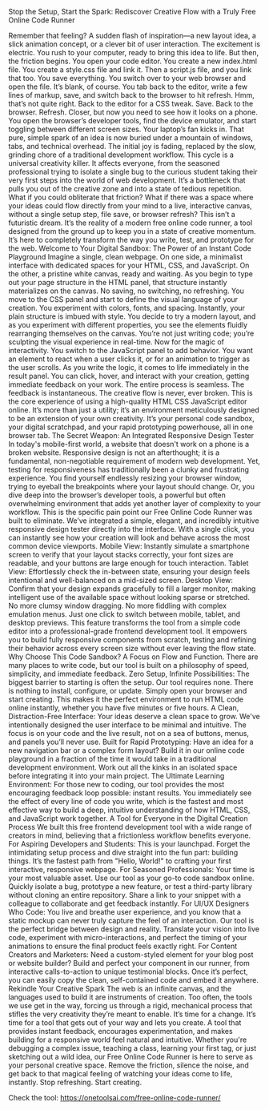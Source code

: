 Stop the Setup, Start the Spark: Rediscover Creative Flow with a Truly Free Online Code Runner

Remember that feeling? A sudden flash of inspiration—a new layout idea, a slick animation concept, or a clever bit of user interaction. The excitement is electric. You rush to your computer, ready to bring this idea to life.
But then, the friction begins. You open your code editor. You create a new index.html file. You create a style.css file and link it. Then a script.js file, and you link that too. You save everything. You switch over to your web browser and open the file. It’s blank, of course. You tab back to the editor, write a few lines of markup, save, and switch back to the browser to hit refresh.
Hmm, that’s not quite right.
Back to the editor for a CSS tweak. Save. Back to the browser. Refresh. Closer, but now you need to see how it looks on a phone. You open the browser’s developer tools, find the device emulator, and start toggling between different screen sizes. Your laptop’s fan kicks in. That pure, simple spark of an idea is now buried under a mountain of windows, tabs, and technical overhead. The initial joy is fading, replaced by the slow, grinding chore of a traditional development workflow.
This cycle is a universal creativity killer. It affects everyone, from the seasoned professional trying to isolate a single bug to the curious student taking their very first steps into the world of web development. It’s a bottleneck that pulls you out of the creative zone and into a state of tedious repetition.
What if you could obliterate that friction? What if there was a space where your ideas could flow directly from your mind to a live, interactive canvas, without a single setup step, file save, or browser refresh?
This isn’t a futuristic dream. It’s the reality of a modern free online code runner, a tool designed from the ground up to keep you in a state of creative momentum. It’s here to completely transform the way you write, test, and prototype for the web.
Welcome to Your Digital Sandbox: The Power of an Instant Code Playground
Imagine a single, clean webpage. On one side, a minimalist interface with dedicated spaces for your HTML, CSS, and JavaScript. On the other, a pristine white canvas, ready and waiting. As you begin to type out your page structure in the HTML panel, that structure instantly materializes on the canvas. No saving, no switching, no refreshing.
You move to the CSS panel and start to define the visual language of your creation. You experiment with colors, fonts, and spacing. Instantly, your plain structure is imbued with style. You decide to try a modern layout, and as you experiment with different properties, you see the elements fluidly rearranging themselves on the canvas. You’re not just writing code; you’re sculpting the visual experience in real-time.
Now for the magic of interactivity. You switch to the JavaScript panel to add behavior. You want an element to react when a user clicks it, or for an animation to trigger as the user scrolls. As you write the logic, it comes to life immediately in the result panel. You can click, hover, and interact with your creation, getting immediate feedback on your work. The entire process is seamless. The feedback is instantaneous. The creative flow is never, ever broken.
This is the core experience of using a high-quality HTML CSS JavaScript editor online. It’s more than just a utility; it’s an environment meticulously designed to be an extension of your own creativity. It’s your personal code sandbox, your digital scratchpad, and your rapid prototyping powerhouse, all in one browser tab.
The Secret Weapon: An Integrated Responsive Design Tester
In today's mobile-first world, a website that doesn't work on a phone is a broken website. Responsive design is not an afterthought; it is a fundamental, non-negotiable requirement of modern web development.
Yet, testing for responsiveness has traditionally been a clunky and frustrating experience. You find yourself endlessly resizing your browser window, trying to eyeball the breakpoints where your layout should change. Or, you dive deep into the browser’s developer tools, a powerful but often overwhelming environment that adds yet another layer of complexity to your workflow.
This is the specific pain point our Free Online Code Runner was built to eliminate. We’ve integrated a simple, elegant, and incredibly intuitive responsive design tester directly into the interface. With a single click, you can instantly see how your creation will look and behave across the most common device viewports.
Mobile View: Instantly simulate a smartphone screen to verify that your layout stacks correctly, your font sizes are readable, and your buttons are large enough for touch interaction.
Tablet View: Effortlessly check the in-between state, ensuring your design feels intentional and well-balanced on a mid-sized screen.
Desktop View: Confirm that your design expands gracefully to fill a larger monitor, making intelligent use of the available space without looking sparse or stretched.
No more clumsy window dragging. No more fiddling with complex emulation menus. Just one click to switch between mobile, tablet, and desktop previews. This feature transforms the tool from a simple code editor into a professional-grade frontend development tool. It empowers you to build fully responsive components from scratch, testing and refining their behavior across every screen size without ever leaving the flow state.
Why Choose This Code Sandbox? A Focus on Flow and Function.
There are many places to write code, but our tool is built on a philosophy of speed, simplicity, and immediate feedback.
Zero Setup, Infinite Possibilities: The biggest barrier to starting is often the setup. Our tool requires none. There is nothing to install, configure, or update. Simply open your browser and start creating. This makes it the perfect environment to run HTML code online instantly, whether you have five minutes or five hours.
A Clean, Distraction-Free Interface: Your ideas deserve a clean space to grow. We've intentionally designed the user interface to be minimal and intuitive. The focus is on your code and the live result, not on a sea of buttons, menus, and panels you’ll never use.
Built for Rapid Prototyping: Have an idea for a new navigation bar or a complex form layout? Build it in our online code playground in a fraction of the time it would take in a traditional development environment. Work out all the kinks in an isolated space before integrating it into your main project.
The Ultimate Learning Environment: For those new to coding, our tool provides the most encouraging feedback loop possible: instant results. You immediately see the effect of every line of code you write, which is the fastest and most effective way to build a deep, intuitive understanding of how HTML, CSS, and JavaScript work together.
A Tool for Everyone in the Digital Creation Process
We built this free frontend development tool with a wide range of creators in mind, believing that a frictionless workflow benefits everyone.
For Aspiring Developers and Students: This is your launchpad. Forget the intimidating setup process and dive straight into the fun part: building things. It’s the fastest path from "Hello, World!" to crafting your first interactive, responsive webpage.
For Seasoned Professionals: Your time is your most valuable asset. Use our tool as your go-to code sandbox online. Quickly isolate a bug, prototype a new feature, or test a third-party library without cloning an entire repository. Share a link to your snippet with a colleague to collaborate and get feedback instantly.
For UI/UX Designers Who Code: You live and breathe user experience, and you know that a static mockup can never truly capture the feel of an interaction. Our tool is the perfect bridge between design and reality. Translate your vision into live code, experiment with micro-interactions, and perfect the timing of your animations to ensure the final product feels exactly right.
For Content Creators and Marketers: Need a custom-styled element for your blog post or website builder? Build and perfect your component in our runner, from interactive calls-to-action to unique testimonial blocks. Once it’s perfect, you can easily copy the clean, self-contained code and embed it anywhere.
Rekindle Your Creative Spark
The web is an infinite canvas, and the languages used to build it are instruments of creation. Too often, the tools we use get in the way, forcing us through a rigid, mechanical process that stifles the very creativity they’re meant to enable.
It’s time for a change. It’s time for a tool that gets out of your way and lets you create. A tool that provides instant feedback, encourages experimentation, and makes building for a responsive world feel natural and intuitive.
Whether you're debugging a complex issue, teaching a class, learning your first tag, or just sketching out a wild idea, our Free Online Code Runner is here to serve as your personal creative space. Remove the friction, silence the noise, and get back to that magical feeling of watching your ideas come to life, instantly.
Stop refreshing. Start creating.

Check the tool: https://onetoolsai.com/free-online-code-runner/
